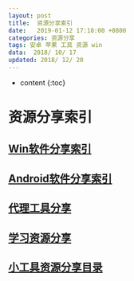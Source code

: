 ```yaml
---
layout: post
title:  资源分享索引
date:   2019-01-12 17:18:00 +0800
categories: 资源分享
tags: 安卓 苹果 工具 资源 win
data:  2018/ 10/ 17
updated: 2018/ 12/ 20
---
```



* content
{:toc}


# 资源分享索引

## [Win软件分享索引](https://blog.csdn.net/qq923132714/article/details/83108491 "Win软件分享索引")

## [Android软件分享索引]({{android_resource_index_page}} "Android软件分享索引")

## [代理工具分享](https://blog.csdn.net/qq923132714/article/details/81607905 "代理工具分享")

## [学习资源分享](https://blog.csdn.net/qq923132714/article/details/85119757 "学习资源分享")

## [小工具资源分享目录](https://blog.csdn.net/qq923132714/article/details/86247202 "小工具资源分享目录")

